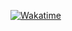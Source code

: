 [![Wakatime](https://wakatime.com/share/@1eb95b3e-c613-4abf-8e38-f9a0299e3680/0267f480-1b0d-463c-bc9f-e12e22e88d71.svg)]([https://wakatime](https://wakatime.com/@1eb95b3e-c613-4abf-8e38-f9a0299e3680))

